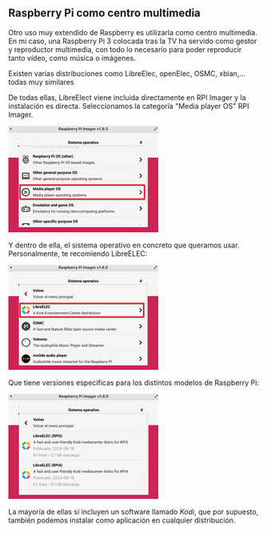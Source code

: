 ## Raspberry Pi como centro multimedia

Otro uso muy extendido de Raspberry es utilizarla como centro multimedia. En mi caso, una Raspberry Pi 3 colocada tras la TV ha servido como gestor y reproductor multimedia, con todo lo necesario para poder reproducir tanto vídeo, como música o imágenes.

Existen varias distribuciones como LibreElec, openElec, OSMC, xbian,... todas muy similares

De todas ellas, LibreElect viene incluida directamente en RPI Imager y la instalación es directa. Seleccionamos la categoría  "Media player OS" RPI Imager.

![Categoría de Sistemas operativos para Multimedia](./images/rpi-imager_media_player_os_reducida_300.png)	

Y dentro de ella, el sistema operativo en concreto que queramos usar. Personalmente, te recomiendo LibreELEC:

![Sistema operativo LibreELEC](./images/rpi-imager_libreELEC_reducida_300.png)

Que tiene versiones específicas para los distintos modelos de Raspberry Pi:

![Versiones específicas para los distintos modelos de Raspberry Pi](./images/rpi-imager_versiones_libreELEC_modelos_reducida_300.png)

La mayoría de ellas sí incluyen un software llamado _Kodi_, que por supuesto, también podemos instalar como aplicación en cualquier distribución.
